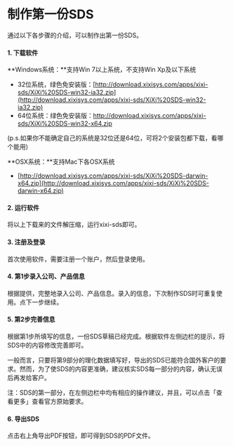 # 制作第一份SDS

通过以下各步骤的介绍，可以制作出第一份SDS。

#### 1. 下载软件

**Windows系统：**支持Win 7以上系统，不支持Win Xp及以下系统

* 32位系统，绿色免安装版：[http://download.xixisys.com/apps/xixi-sds/XiXi%20SDS-win32-ia32.zip](http://download.xixisys.com/apps/xixi-sds/XiXi%20SDS-win32-ia32.zip)
* 64位系统：绿色免安装版：http://download.xixisys.com/apps/xixi-sds/XiXi%20SDS-win32-x64.zip

\(p.s.如果你不能确定自己的系统是32位还是64位，可将2个安装包都下载，看哪个能用\)

**OSX系统：**支持Mac下各OSX系统

* [http://download.xixisys.com/apps/xixi-sds/XiXi%20SDS-darwin-x64.zip](http://download.xixisys.com/apps/xixi-sds/XiXi%20SDS-darwin-x64.zip)

#### 2. 运行软件

将以上下载来的文件解压缩，运行xixi-sds即可。

#### 3. 注册及登录

首次使用软件，需要注册一个账户，然后登录使用。

#### 4. 第1步录入公司、产品信息

根据提供，完整地录入公司、产品信息。录入的信息，下次制作SDS时可重复使用。点下一步继续。

#### 5. 第2步完善信息

根据第1步所填写的信息，一份SDS草稿已经完成。根据软件左侧边栏的提示，将SDS中的内容修改完善即可。

一般而言，只要将第9部分的理化数据填写好，导出的SDS已能符合国外客户的要求。然而，为了使SDS的内容更准确，建议核实SDS每一部分的内容，确认无误后再发给客户。

注：SDS的第一部分，在左侧边栏中均有相应的操作建议，并且，可以点击「查看更多」查看官方原始要求。

#### 6. 导出SDS

点击右上角导出PDF按钮，即可得到SDS的PDF文件。

